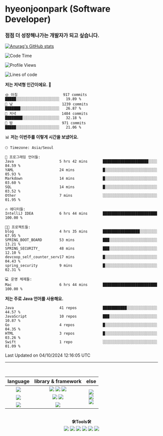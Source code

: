 # hyeonjoonpark (Software Developer)
### 점점 더 성장해나가는 개발자가 되고 싶습니다.

[![Anurag's GitHub stats](https://github-readme-stats.vercel.app/api?username=hyeonjoonpark)](https://github.com/hyeonjoonpark/github-readme-stats)


<!--START_SECTION:waka-->
![Code Time](http://img.shields.io/badge/Code%20Time-393%20hrs%2042%20mins-blue)

![Profile Views](http://img.shields.io/badge/Profile%20Views-52-blue)

![Lines of code](https://img.shields.io/badge/%EC%A0%80%EB%8A%94%20%EC%97%AC%ED%83%9C%EA%B9%8C%EC%A7%80%20-2.5%20million%20%EC%A4%84%EC%9D%98%20%EC%BD%94%EB%93%9C%EB%A5%BC%20%EC%9E%91%EC%84%B1%ED%96%88%EC%96%B4%EC%9A%94.-blue)

**저는 저녁형 인간이에요. 🦉** 

```text
🌞 아침                     917 commits         █████░░░░░░░░░░░░░░░░░░░░   19.89 % 
🌆 낮　                     1239 commits        ███████░░░░░░░░░░░░░░░░░░   26.87 % 
🌃 저녁                     1484 commits        ████████░░░░░░░░░░░░░░░░░   32.18 % 
🌙 밤　                     971 commits         █████░░░░░░░░░░░░░░░░░░░░   21.06 % 
```


📊 **저는 이번주를 이렇게 시간을 보냈어요.** 

```text
🕑︎ Timezone: Asia/Seoul

💬 프로그래밍 언어들: 
Java                     5 hrs 42 mins       █████████████████████░░░░   84.59 % 
YAML                     24 mins             █░░░░░░░░░░░░░░░░░░░░░░░░   05.93 % 
Markdown                 14 mins             █░░░░░░░░░░░░░░░░░░░░░░░░   03.60 % 
SQL                      14 mins             █░░░░░░░░░░░░░░░░░░░░░░░░   03.52 % 
Other                    7 mins              ░░░░░░░░░░░░░░░░░░░░░░░░░   01.95 % 

🔥 에디터들: 
IntelliJ IDEA            6 hrs 44 mins       █████████████████████████   100.00 % 

🐱‍💻 프로젝트들: 
blog                     4 hrs 35 mins       █████████████████░░░░░░░░   67.95 % 
SPRING_BOOT_BOARD        53 mins             ███░░░░░░░░░░░░░░░░░░░░░░   13.21 % 
SPRING_SECURITY_         48 mins             ███░░░░░░░░░░░░░░░░░░░░░░   12.10 % 
devcoop_self_counter_serv17 mins             █░░░░░░░░░░░░░░░░░░░░░░░░   04.43 % 
spring_security          9 mins              █░░░░░░░░░░░░░░░░░░░░░░░░   02.31 % 

💻 운영 체제들: 
Mac                      6 hrs 44 mins       █████████████████████████   100.00 % 
```

**저는 주로 Java 언어를 사용해요.** 

```text
Java                     41 repos            ███████████░░░░░░░░░░░░░░   44.57 % 
JavaScript               10 repos            ███░░░░░░░░░░░░░░░░░░░░░░   10.87 % 
Go                       4 repos             █░░░░░░░░░░░░░░░░░░░░░░░░   04.35 % 
HTML                     3 repos             █░░░░░░░░░░░░░░░░░░░░░░░░   03.26 % 
Swift                    1 repo              ░░░░░░░░░░░░░░░░░░░░░░░░░   01.09 % 
```




 Last Updated on 04/10/2024 12:16:05 UTC
<!--END_SECTION:waka-->
---
<br>

<div align="left">
<div align="center"> 
<table style="text-align: center;">
  <thead>
    <tr>
      <th>language</th>
      <th>library & framework</th>
      <th>else</th>
    </tr>
  </thead>
  <tbody>
    <tr>
      <td><img src="https://img.shields.io/badge/Javascript-e4e94f?style=for-the-badge&logo=javascript&logoColor=white"/></td>
      <td>
        <img src="https://img.shields.io/badge/Node.js-02a100?style=for-the-badge&logo=node.js&logoColor=white"/>
        <img src="https://img.shields.io/badge/express-000000?style=for-the-badge&logo=express&logoColor=white"/>
        <img src="https://img.shields.io/badge/React-61DAFB?style=for-the-badge&logo=React&logoColor=black"/>
      </td>
      <td rowspan="4">
        <img src="https://img.shields.io/badge/MySQL-ac4534?style=for-the-badge&logo=mysql&logoColor=black"/><br>
        <img src="https://img.shields.io/badge/ORACLE-F80000?style=for-the-badge&logo=oracle&logoColor=white"/><br>
        <img src="https://img.shields.io/badge/Docker-2496ED?style=for-the-badge&logo=Docker&logoColor=white"/><br>
      </td>
    </tr>
    <tr>
      <td><img src="https://img.shields.io/badge/Java-007396?style=for-the-badge&logo=java&logoColor=white"/></td>
      <td>
        <img src="https://img.shields.io/badge/spring-6DB33F?style=for-the-badge&logo=spring&logoColor=white"/>
        <img src="https://img.shields.io/badge/JPA-90ee90?style=for-the-badge&logo=JPA&logoColor=black"/>
      </td>
    </tr>
    <tr>
      <td><img src="https://img.shields.io/badge/Dart-343939?style=for-the-badge&logo=dart&logoColor=black"/></td>
      <td><img src="https://img.shields.io/badge/Flutter-02569B?style=for-the-badge&logo=flutter&logoColor=white"/></td>
    </tr>
  </tbody>
</table>

<br>

  <div align="center">
<b>🛠Tools🛠</b>
  </div>
  <div align="center">
<img src="https://img.shields.io/badge/Visual Studio code-24acf2?style=for-the-badge&logo=visualstudiocode&logoColor=white"/>
<img src="https://img.shields.io/badge/IntelliJ-darkblue?style=for-the-badge&logo=intelliJ&logoColor=white"/>
<img src="https://img.shields.io/badge/Android Studio-24acf2?style=for-the-badge&logo=androidstudio&logoColor=white"/>
<img src="https://img.shields.io/badge/Xcode-147EFB?style=for-the-badge&logo=Xcode&logoColor=white"/>
<img src="https://img.shields.io/badge/Git-orange?style=for-the-badge&logo=Git&logoColor=white"/>
<img src="https://img.shields.io/badge/Github-black?style=for-the-badge&logo=Github&logoColor=white"/>
  </div>
  <br>

</div>


